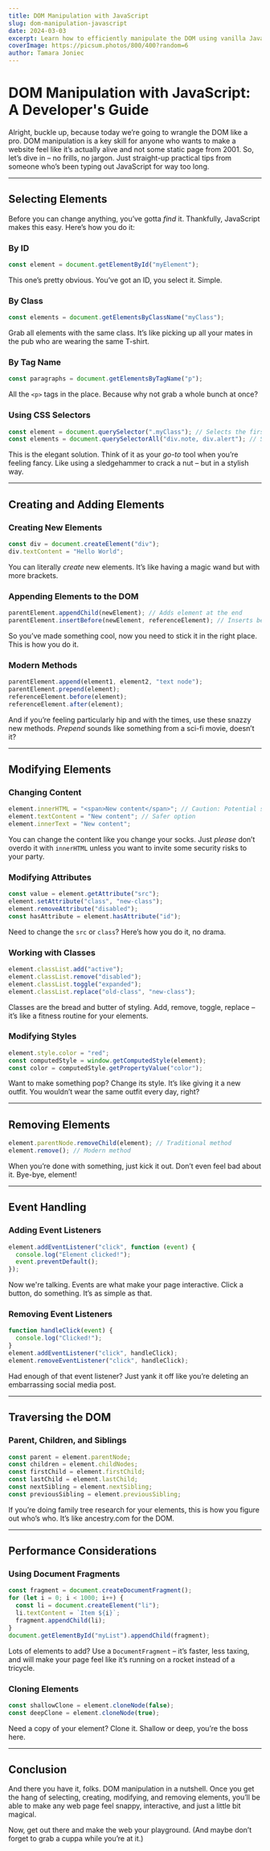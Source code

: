 ```yaml
---
title: DOM Manipulation with JavaScript
slug: dom-manipulation-javascript
date: 2024-03-03
excerpt: Learn how to efficiently manipulate the DOM using vanilla JavaScript.
coverImage: https://picsum.photos/800/400?random=6
author: Tamara Joniec
---
```


# DOM Manipulation with JavaScript: A Developer's Guide

Alright, buckle up, because today we’re going to wrangle the DOM like a pro. DOM manipulation is a key skill for anyone who wants to make a website feel like it’s actually alive and not some static page from 2001. So, let’s dive in – no frills, no jargon. Just straight-up practical tips from someone who’s been typing out JavaScript for way too long.

---

## Selecting Elements

Before you can change anything, you’ve gotta _find_ it. Thankfully, JavaScript makes this easy. Here’s how you do it:

### By ID

```javascript
const element = document.getElementById("myElement");
```

This one’s pretty obvious. You’ve got an ID, you select it. Simple.

### By Class

```javascript
const elements = document.getElementsByClassName("myClass");
```

Grab all elements with the same class. It’s like picking up all your mates in the pub who are wearing the same T-shirt.

### By Tag Name

```javascript
const paragraphs = document.getElementsByTagName("p");
```

All the `<p>` tags in the place. Because why not grab a whole bunch at once?

### Using CSS Selectors

```javascript
const element = document.querySelector(".myClass"); // Selects the first matching element
const elements = document.querySelectorAll("div.note, div.alert"); // Selects all matching elements
```

This is the elegant solution. Think of it as your _go-to_ tool when you’re feeling fancy. Like using a sledgehammer to crack a nut – but in a stylish way.

---

## Creating and Adding Elements

### Creating New Elements

```javascript
const div = document.createElement("div");
div.textContent = "Hello World";
```

You can literally _create_ new elements. It’s like having a magic wand but with more brackets.

### Appending Elements to the DOM

```javascript
parentElement.appendChild(newElement); // Adds element at the end
parentElement.insertBefore(newElement, referenceElement); // Inserts before a specific element
```

So you’ve made something cool, now you need to stick it in the right place. This is how you do it.

### Modern Methods

```javascript
parentElement.append(element1, element2, "text node");
parentElement.prepend(element);
referenceElement.before(element);
referenceElement.after(element);
```

And if you’re feeling particularly hip and with the times, use these snazzy new methods. _Prepend_ sounds like something from a sci-fi movie, doesn’t it?

---

## Modifying Elements

### Changing Content

```javascript
element.innerHTML = "<span>New content</span>"; // Caution: Potential security risk
element.textContent = "New content"; // Safer option
element.innerText = "New content";
```

You can change the content like you change your socks. Just _please_ don’t overdo it with `innerHTML` unless you want to invite some security risks to your party.

### Modifying Attributes

```javascript
const value = element.getAttribute("src");
element.setAttribute("class", "new-class");
element.removeAttribute("disabled");
const hasAttribute = element.hasAttribute("id");
```

Need to change the `src` or `class`? Here’s how you do it, no drama.

### Working with Classes

```javascript
element.classList.add("active");
element.classList.remove("disabled");
element.classList.toggle("expanded");
element.classList.replace("old-class", "new-class");
```

Classes are the bread and butter of styling. Add, remove, toggle, replace – it’s like a fitness routine for your elements.

### Modifying Styles

```javascript
element.style.color = "red";
const computedStyle = window.getComputedStyle(element);
const color = computedStyle.getPropertyValue("color");
```

Want to make something pop? Change its style. It’s like giving it a new outfit. You wouldn’t wear the same outfit every day, right?

---

## Removing Elements

```javascript
element.parentNode.removeChild(element); // Traditional method
element.remove(); // Modern method
```

When you’re done with something, just kick it out. Don’t even feel bad about it. Bye-bye, element!

---

## Event Handling

### Adding Event Listeners

```javascript
element.addEventListener("click", function (event) {
  console.log("Element clicked!");
  event.preventDefault();
});
```

Now we're talking. Events are what make your page interactive. Click a button, do something. It’s as simple as that.

### Removing Event Listeners

```javascript
function handleClick(event) {
  console.log("Clicked!");
}
element.addEventListener("click", handleClick);
element.removeEventListener("click", handleClick);
```

Had enough of that event listener? Just yank it off like you’re deleting an embarrassing social media post.

---

## Traversing the DOM

### Parent, Children, and Siblings

```javascript
const parent = element.parentNode;
const children = element.childNodes;
const firstChild = element.firstChild;
const lastChild = element.lastChild;
const nextSibling = element.nextSibling;
const previousSibling = element.previousSibling;
```

If you’re doing family tree research for your elements, this is how you figure out who’s who. It’s like ancestry.com for the DOM.

---

## Performance Considerations

### Using Document Fragments

```javascript
const fragment = document.createDocumentFragment();
for (let i = 0; i < 1000; i++) {
  const li = document.createElement("li");
  li.textContent = `Item ${i}`;
  fragment.appendChild(li);
}
document.getElementById("myList").appendChild(fragment);
```

Lots of elements to add? Use a `DocumentFragment` – it’s faster, less taxing, and will make your page feel like it’s running on a rocket instead of a tricycle.

### Cloning Elements

```javascript
const shallowClone = element.cloneNode(false);
const deepClone = element.cloneNode(true);
```

Need a copy of your element? Clone it. Shallow or deep, you’re the boss here.

---

## Conclusion

And there you have it, folks. DOM manipulation in a nutshell. Once you get the hang of selecting, creating, modifying, and removing elements, you’ll be able to make any web page feel snappy, interactive, and just a little bit magical.

Now, get out there and make the web your playground. (And maybe don’t forget to grab a cuppa while you’re at it.)
